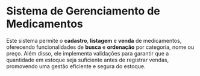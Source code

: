 # Sistema de Gerenciamento de Medicamentos

Este sistema permite o **cadastro**, **listagem** e **venda** de medicamentos, oferecendo funcionalidades de **busca** e **ordenação** por categoria, nome ou preço. Além disso, ele implementa validações para garantir que a quantidade em estoque seja suficiente antes de registrar vendas, promovendo uma gestão eficiente e segura do estoque.
